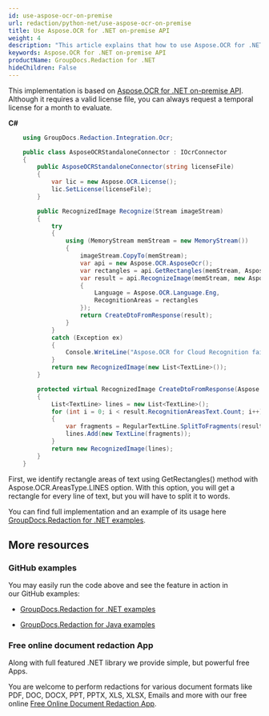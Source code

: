 ```yaml
---
id: use-aspose-ocr-on-premise
url: redaction/python-net/use-aspose-ocr-on-premise
title: Use Aspose.OCR for .NET on-premise API
weight: 4
description: "This article explains that how to use Aspose.OCR for .NET on-premise API."
keywords: Aspose.OCR for .NET on-premise API
productName: GroupDocs.Redaction for .NET
hideChildren: False
---
```

This implementation is based on [Aspose.OCR for .NET on-premise API](https://products.aspose.com/ocr/python-net/). Although it requires a valid license file, you can always request a temporal license for a month to evaluate.

**C#**
```csharp
    using GroupDocs.Redaction.Integration.Ocr;

    public class AsposeOCRStandaloneConnector : IOcrConnector
    {
        public AsposeOCRStandaloneConnector(string licenseFile)
        {
            var lic = new Aspose.OCR.License();
            lic.SetLicense(licenseFile);
        }

        public RecognizedImage Recognize(Stream imageStream)
        {
            try
            {
                using (MemoryStream memStream = new MemoryStream())
                {
                    imageStream.CopyTo(memStream);
                    var api = new Aspose.OCR.AsposeOcr();
                    var rectangles = api.GetRectangles(memStream, Aspose.OCR.AreasType.LINES, false);
                    var result = api.RecognizeImage(memStream, new Aspose.OCR.RecognitionSettings()
                    {
                        Language = Aspose.OCR.Language.Eng,
                        RecognitionAreas = rectangles
                    });
                    return CreateDtoFromResponse(result);
                }
            }
            catch (Exception ex)
            {
                Console.WriteLine("Aspose.OCR for Cloud Recognition failed: {0}", ex.ToString());
            }
            return new RecognizedImage(new List<TextLine>());
        }

        protected virtual RecognizedImage CreateDtoFromResponse(Aspose.OCR.RecognitionResult result)
        {
            List<TextLine> lines = new List<TextLine>();
            for (int i = 0; i < result.RecognitionAreasText.Count; i++)
            {
                var fragments = RegularTextLine.SplitToFragments(result.RecognitionAreasText[i].Trim('\r', '\n'), result.RecognitionAreasRectangles[i]);
                lines.Add(new TextLine(fragments));
            }
            return new RecognizedImage(lines);
        }
    }

```

First, we identify rectangle areas of text using GetRectangles() method with Aspose.OCR.AreasType.LINES option. With this option, you will get a rectangle for every line of text, but you will have to split it to words.

You can find full implementation and an example of its usage here [GroupDocs.Redaction for .NET examples](https://github.com/groupdocs-redaction/GroupDocs.Redaction-for-.NET).

## More resources

### GitHub examples

You may easily run the code above and see the feature in action in our GitHub examples:

*   [GroupDocs.Redaction for .NET examples](https://github.com/groupdocs-redaction/GroupDocs.Redaction-for-.NET)
    
*   [GroupDocs.Redaction for Java examples](https://github.com/groupdocs-redaction/GroupDocs.Redaction-for-Java)
    

### Free online document redaction App

Along with full featured .NET library we provide simple, but powerful free Apps.

You are welcome to perform redactions for various document formats like PDF, DOC, DOCX, PPT, PPTX, XLS, XLSX, Emails and more with our free online [Free Online Document Redaction App](https://products.groupdocs.app/redaction).
